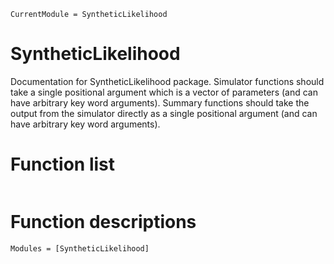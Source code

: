 ```@meta
CurrentModule = SyntheticLikelihood
```

# SyntheticLikelihood
Documentation for SyntheticLikelihood package. Simulator functions should take a single positional argument which is a vector of parameters (and can have arbitrary key word arguments). Summary functions should take the output from the simulator directly as a single positional argument (and can have arbitrary key word arguments).

# Function list
```@index
```
# Function descriptions
```@autodocs
Modules = [SyntheticLikelihood]
```
